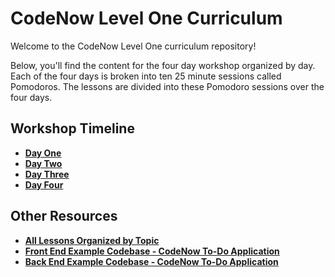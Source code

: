 # CodeNow Level One Curriculum
Welcome to the CodeNow Level One curriculum repository!

Below, you'll find the content for the four day workshop organized by day. Each of the four days is broken into ten 25 minute sessions called Pomodoros. The lessons are divided into these Pomodoro sessions over the four days.

## Workshop Timeline
  * [**Day One**](/workshop_timelines/day_one_timeline.md "Day One Timeline")
  * [**Day Two**](/workshop_timelines/day_two_timeline.md "Day Two Timeline")
  * [**Day Three**](/workshop_timelines/day_three_timeline.md "Day Three Timeline")
  * [**Day Four**](/workshop_timelines/day_four_timeline.md "Day Four Timeline")

## Other Resources
  * [**All Lessons Organized by Topic**](/all_lessons.md "All Lessons")
  * [**Front End Example Codebase - CodeNow To-Do Application**](https://github.com/CodeNowOrg/todo_app_mockup "CodeNow Sample Todo Application - Front End Mockup Codebase")
  * [**Back End Example Codebase - CodeNow To-Do Application**](https://github.com/CodeNowOrg/todo_app_back_end "CodeNow Sample Todo Application - Back End Mockup Codebase")
